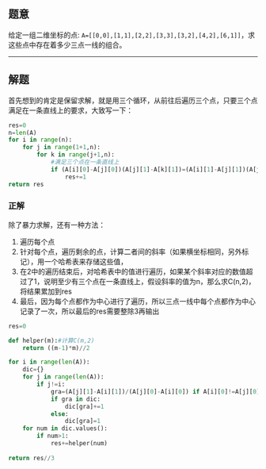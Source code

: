 ## 题意

给定一组二维坐标的点: `A=[[0,0],[1,1],[2,2],[3,3],[3,2],[4,2],[6,1]]`，求这些点中存在着多少三点一线的组合。

---
## 解题

首先想到的肯定是保留求解，就是用三个循环，从前往后遍历三个点，只要三个点满足在一条直线上的要求，大致写一下：

```python
res=0
n=len(A)
for i in range(n):
	for j in range(1+1,n):
		for k in range(j+1,n):
			#满足三个点在一条直线上
			if (A[i][0]-A[j][0])(A[j][1]-A[k][1])=(A[i][1]-A[j][1])(A[j][0]-A[k][0]):
				res+=1
return res	
```

###  正解

除了暴力求解，还有一种方法：
1. 遍历每个点
2. 针对每个点，遍历剩余的点，计算二者间的斜率（如果横坐标相同，另外标记），用一个哈希表来存储这些值，
3. 在2中的遍历结束后，对哈希表中的值进行遍历，如果某个斜率对应的数值超过了1，说明至少有三个点在一条直线上，假设斜率的值为n，那么求C(n,2)，将结果累加到res
4. 最后，因为每个点都作为中心进行了遍历，所以三点一线中每个点都作为中心记录了一次，所以最后的res需要整除3再输出


```python
res=0

def helper(m):#计算C(m,2)
    return ((m-1)*m)//2

for i in range(len(A)):
    dic={}
    for j in range(len(A)):
        if j!=i:
            gra=(A[j][1]-A[i][1])/(A[j][0]-A[i][0]) if A[i][0]!=A[j][0] else 'e'
            if gra in dic:
                dic[gra]+=1
            else:
                dic[gra]=1
    for num in dic.values():
        if num>1:
            res+=helper(num)
			
return res//3
```